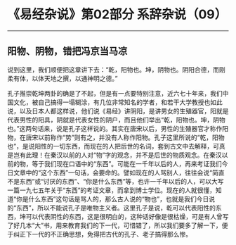 # 《易经杂说》第02部分 系辞杂说（09）

------

## 阳物、阴物，错把冯京当马凉

说到这里，我们顺便把这章讲下去：“乾，阳物也。坤，阴物也。阴阳合德，而刚柔有体，以体天地之撰，以通神明之德。”

孔子推崇乾坤两卦的确是了不起，但是有一点要特别注意，近六七十年来，我们中国文化，被自己搞得一塌糊涂，有几位非常知名的学者，和若干大学教授也如此说，以及日本人都这样说，他们说《易经》讲阴阳，是讲男女的生殖器官，阳就是代表男性的阳具，阴就是代表女性的阴户，而且他们举出“乾，阳物也。坤，阴物也。”这两句话来，说是孔子这样说的。其实在唐宋以后，男性的生殖器官才称作阳物，在唐宋以前称作“势”则有之，并没有人称作阳物。孔子这里所说的“乾，阳物也”，是说阳性的一切东西，而现在的人把后世的名词，套到古文中去解释，可真是岂有此理！在秦汉以前的人对“物”字的观念，并不是后世的物质观念。在秦汉以前的物，等于我们现在口语中的“东西”。可能在一千年以后的人，再来考证我们今日文章中的“这个东西”一句话，会要命的。譬如现在的人骂别人，往往会说“简直不是东西”或“讨厌的东西”、“你是什么东西”等，也许一千年以后的人，可以大写一篇一九七五年关于“东西”的考证文章，而拿到博士学位。现在的人就很懂，知道“你是什么东西”这句话是骂人的，那么古人说的“物也”，也就是我们今日说的“东西”，所以不能说孔子是唯物主义者。这里孔子是说，乾可以代表阳性的东西，坤可以代表阴性的东西，这是很明白的，这种话好像是很枯燥，可是有人曾写了好几本“大”书，用来教育我们的下一代，可惜错了，所以我们要多了解一下，便于纠正下一代的不正确思想，免得把古代的孔子、老子搞得那么惨。